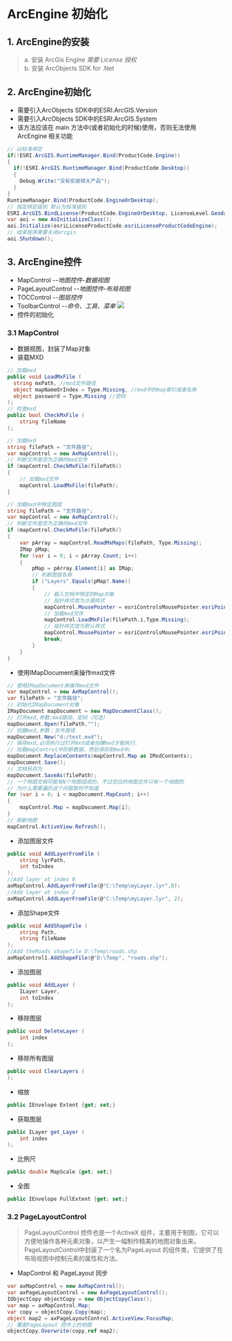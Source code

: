# ArcEngine 初始化
## 1. ArcEngine的安装
  > a. 安装 ArcGis Engine *需要 License 授权*  
  > b. 安装 ArcObjects SDK for .Net
## 2. ArcEngine初始化
- 需要引入ArcObjects SDK中的ESRI.ArcGIS.Version  
- 需要引入ArcObjects SDK中的ESRI.ArcGIS.System
- 该方法应该在 main 方法中(或者初始化的时候)使用，否则无法使用 ArcEngine 相关功能
```CS
// 以标准绑定
if(!ESRI.ArcGIS.RuntimeManager.Bind(ProductCode.Engine))
{
  if(!ESRI.ArcGIS.RuntimeManager.Bind(ProductCode.Desktop))
  {
    Debug.Write("没有安装相关产品");
  }
}
RuntimeManager.Bind(ProductCode.EngineOrDesktop);
// 指定绑定级别 默认为标准级别
ESRI.ArcGIS.BindLicense(ProductCode.EngineOrDesktop, LicenseLevel.GeodatabaseUpdate);
var aoi = new AoInitializeClass();
aoi.Initialize(esriLicenseProductCode.esriLicenseProductCodeEngine);
// 结束程序需要关闭arcgis
aoi.Shutdown();
```

## 3. ArcEngine控件
- MapControl --*地图控件-数据视图*
- PageLayoutControl --*地图控件-布局视图*
- TOCControl --*图层控件*
- ToolbarControl --*命令、工具、菜单*
![](/images/控件介绍.png)
- 控件的初始化

### 3.1 MapControl
- 数据视图，封装了Map对象
- 装载MXD  

```cs
// 加载mxd
public void LoadMxFile (
  string mxPath, //mxd文件路径
  object mapNameOrIndex = Type.Missing, //mxd中的map索引或者名称
  object password = Type.Missing //密码
);
// 检查mxd
public bool CheckMxFile (
    string fileName
);
```
```cs
// 加载mxd
string filePath = "文件路径";
var mapControl = new AxMapControl();
// 判断文件是否为正确的mxd文件
if (mapControl.CheckMxFile(filePath))
{
    // 加载mxd文件
    mapControl.LoadMxFile(filePath);
}
```
```cs
// 加载mxd中特定图层
string filePath = "文件路径";
var mapControl = new AxMapControl();
// 判断文件是否为正确的mxd文件
if (mapControl.CheckMxFile(filePath))
{
    var pArray = mapControl.ReadMxMaps(filePath, Type.Missing);
    IMap pMap;
    for (var i = 0; i < pArray.Count; i++)
    {
        pMap = pArray.Element[i] as IMap;
        // 判断图层名称
        if ("Layers".Equals(pMap?.Name))
        {
            // 载入文档中特定的Map对象
            // 指针样式改为沙漏样式
            mapControl.MousePointer = esriControlsMousePointer.esriPointerHourglass;
            // 加载mxd文件
            mapControl.LoadMxFile(filePath,i,Type.Missing);
            // 指针样式改为默认样式
            mapControl.MousePointer = esriControlsMousePointer.esriPointerDefault;
            break;
        }
    }
}
```
- 使用IMapDocument来操作mxd文件

```cs
// 使用IMapDocument来操作mxd文件
var mapControl = new AxMapControl();
var filePath = "文件路径";
// 初始化IMapDocument对象
IMapDocument mapDocument = new MapDocumentClass();
// 打开mxd,参数:mxd路径，密码（可选）
mapDocument.Open(filePath,"");
// 创建mxd,参数：文件路径
mapDocument.New("d:/test.mxd");
// 保存mxd,必须执行过打开mxd或者创建mxd才能执行，
// 加载mapControl中的新数据，然后保存到mxd中。
mapDocument.ReplaceContents(mapControl.Map as IMxdContents);
mapDocument.Save();
// 文档另存为
mapDocument.SaveAs(filePath);
// 一个地图文档可能有N个地图组成的，不过空白的地图文件只有一个地图的
// 为什么需要遍历这个问题暂时不知道
for (var i = 0; i < mapDocument.MapCount; i++)
{
    mapControl.Map = mapDocument.Map[i];
}
// 刷新地图
mapControl.ActiveView.Refresh();
```
- 添加图层文件

```cs
public void AddLayerFromFile (
    string lyrPath,
    int toIndex
);
//Add layer at index 0
axMapControl.AddLayerFromFile(@"C:\Temp\myLayer.lyr",0);
//Add layer at index 2
axMapControl.AddLayerFromFile(@"C:\Temp\myLayer.lyr", 2);
```
- 添加Shape文件

```cs
public void AddShapeFile (
    string Path,
    string fileName
);
//Add theRoads shapefile D:\Temp\roads.shp
axMapControl1.AddShapeFile(@"D:\Temp", "roads.shp");
```
- 添加图层

```cs
public void AddLayer (
    ILayer Layer,
    int toIndex
);
```
- 移除图层

```cs
public void DeleteLayer (
    int index
);
```
- 移除所有图层

```cs
public void ClearLayers (
);
```
- 缩放

```cs
public IEnvelope Extent {get; set;}
```
- 获取图层

```cs
public ILayer get_Layer (
    int index
);
```
- 比例尺

```cs
public double MapScale {get; set;}
```
- 全图

```cs
public IEnvelope FullExtent {get; set;}
```

### 3.2 PageLayoutControl
> PageLayoutControl 控件也是一个ActiveX 组件，主要用于制图，它可以方便地操作各种元素对象，以产生一幅制作精美的地图对象出来。PageLayoutControl中封装了一个名为PageLayout 的组件类，它提供了在布局视图中控制元素的属性和方法。

- MapControl 和 PageLayout 同步

```cs
var axMapControl = new AxMapControl();
var axPageLayoutControl = new AxPageLayoutControl();
IObjectCopy objectCopy = new ObjectCopyClass();
var map = axMapControl.Map;
var copy = objectCopy.Copy(map);
object map2 = axPageLayoutControl.ActiveView.FocusMap;
// 覆盖PageLayout 控件上的地图
objectCopy.Overwrite(copy,ref map2);
```
